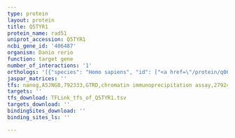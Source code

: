 ```yaml
---
type: protein
layout: protein
title: Q5TYR1
protein_name: rad51
uniprot_accession: Q5TYR1
ncbi_gene_id: '406487'
organism: Danio rerio
function: target gene
number_of_interactions: '1'
orthologs: '[{"species": "Homo sapiens", "id": ["<a href=\"/protein/q06609\">Q06609</a>"]}, {"species": "Mus musculus", "id": ["<a href=\"/protein/q08297\">Q08297</a>"]}, {"species": "Rattus norvegicus", "id": ["<a href=\"/protein/b5df04\">B5DF04</a>"]}, {"species": "Drosophila melanogaster", "id": ["<a href=\"/protein/q27297\">Q27297</a>"]}, {"species": "Caenorhabditis elegans", "id": ["<a href=\"/protein/q95q25\">Q95Q25</a>"]}, {"species": "Saccharomyces cerevisiae", "id": ["<a href=\"/protein/p25454\">P25454</a>"]}]'
jaspar_matrices: ''
tfs: nanog,A5JNG8,792333,GTRD,chromatin immunoprecipitation assay,27924024%5Buid%5D,No
targets: ''
tfs_download: TFLink_tfs_of_Q5TYR1.tsv
targets_download: ''
bindingSites_download: ''
binding_sites_ls: ''

---
```

